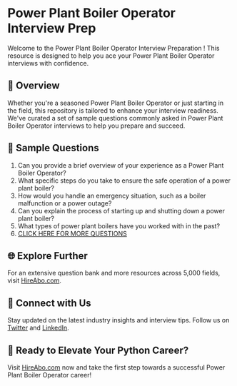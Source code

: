 # Power Plant Boiler Operator Interview Prep

Welcome to the Power Plant Boiler Operator Interview Preparation ! This resource is designed to help you ace your Power Plant Boiler Operator interviews with confidence.

## 🚀 Overview

Whether you're a seasoned Power Plant Boiler Operator or just starting in the field, this repository is tailored to enhance your interview readiness. We've curated a set of sample questions commonly asked in Power Plant Boiler Operator interviews to help you prepare and succeed.

## 📝 Sample Questions

1. Can you provide a brief overview of your experience as a Power Plant Boiler Operator?
2. What specific steps do you take to ensure the safe operation of a power plant boiler?
3. How would you handle an emergency situation, such as a boiler malfunction or a power outage?
4. Can you explain the process of starting up and shutting down a power plant boiler?
5. What types of power plant boilers have you worked with in the past?
6. [CLICK HERE FOR MORE QUESTIONS](https://hireabo.com/job/20_4_15/Power%20Plant%20Boiler%20Operator)

## 🌐 Explore Further

For an extensive question bank and more resources across 5,000 fields, visit [HireAbo.com](https://www.hireabo.com).

## 📱 Connect with Us

Stay updated on the latest industry insights and interview tips. Follow us on [Twitter](https://twitter.com/hireabo) and [LinkedIn](https://www.linkedin.com/in/hire-abo-3609972a8/).

## 🚀 Ready to Elevate Your Python Career?

Visit [HireAbo.com](https://www.hireabo.com) now and take the first step towards a successful Power Plant Boiler Operator career!